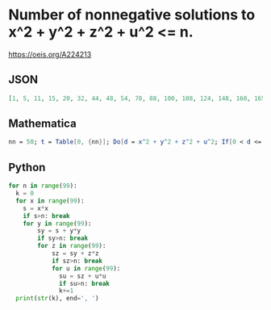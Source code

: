 # Number of nonnegative solutions to x^2 \+ y^2 \+ z^2 \+ u^2 <\= n\.
https://oeis.org/A224213
## JSON
```JSON
[1, 5, 11, 15, 20, 32, 44, 48, 54, 70, 88, 100, 108, 124, 148, 160, 165, 189, 219, 235, 253, 281, 305, 317, 329, 357, 399, 427, 439, 475, 523, 539, 545, 581, 623, 659, 688, 716, 764, 792, 810, 858, 918, 946, 970, 1030, 1078, 1102, 1110, 1154, 1226, 1274, 1304, 1352]
```
## Mathematica
```Mathematica
nn = 50; t = Table[0, {nn}]; Do[d = x^2 + y^2 + z^2 + u^2; If[0 < d <= nn, t[[d]]++], {x, 0, nn}, {y, 0, nn}, {z, 0, nn}, {u, 0, nn}]; Accumulate[Join[{1}, t]] (* _T. D. Noe_, Apr 01 2013 *)
```
## Python
```Python
for n in range(99):
  k = 0
  for x in range(99):
    s = x*x
    if s>n: break
    for y in range(99):
        sy = s + y*y
        if sy>n: break
        for z in range(99):
            sz = sy + z*z
            if sz>n: break
            for u in range(99):
              su = sz + u*u
              if su>n: break
              k+=1
  print(str(k), end=', ')
```
